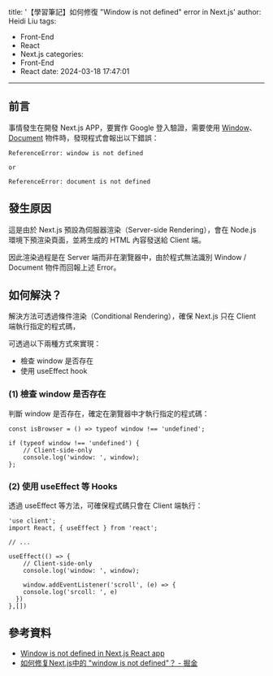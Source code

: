 title: '【學習筆記】如何修復 "Window is not defined" error in Next.js'
author: Heidi Liu
tags:
  - Front-End
  - React
  - Next.js
categories:
  - Front-End
  - React
date: 2024-03-18 17:47:01
---

## 前言

事情發生在開發 Next.js APP，要實作 Google 登入驗證，需要使用 [Window](https://developer.mozilla.org/en-US/docs/Web/API/Window)、[Document](https://developer.mozilla.org/en-US/docs/Web/API/Document) 物件時，發現程式會報出以下錯誤：

```=
ReferenceError: window is not defined

or

ReferenceError: document is not defined
```

<!--more-->

## 發生原因

這是由於 Next.js 預設為伺服器渲染（Server-side Rendering），會在 Node.js 環境下預渲染頁面，並將生成的 HTML 內容發送給 Client 端。

因此渲染過程是在 Server 端而非在瀏覽器中，由於程式無法識別 Window / Document 物件而回報上述 Error。

## 如何解決？

解決方法可透過條件渲染（Conditional Rendering），確保 Next.js 只在 Client 端執行指定的程式碼，

可透過以下兩種方式來實現：

+ 檢查 window 是否存在
+ 使用 useEffect hook

### (1) 檢查 window 是否存在

判斷 window 是否存在，確定在瀏覽器中才執行指定的程式碼：

```typescript=
const isBrowser = () => typeof window !== 'undefined';

if (typeof window !== 'undefined') {
    // Client-side-only
    console.log('window: ', window);
};
```


### (2) 使用 useEffect 等 Hooks

透過 useEffect 等方法，可確保程式碼只會在 Client 端執行：

```typescript=
'use client';
import React, { useEffect } from 'react';

// ...

useEffect(() => {
    // Client-side-only        
    console.log('window: ', window);
    
    window.addEventListener('scroll', (e) => {
    console.log('srcoll: ', e)
  })
},[])

```


## 參考資料

+ [Window is not defined in Next.js React app](https://stackoverflow.com/questions/55151041/window-is-not-defined-in-next-js-react-app)
+ [如何修复Next.js中的 "window is not defined"？ - 掘金](https://juejin.cn/s/react%20window%20is%20not%20defined%20next%20js)
